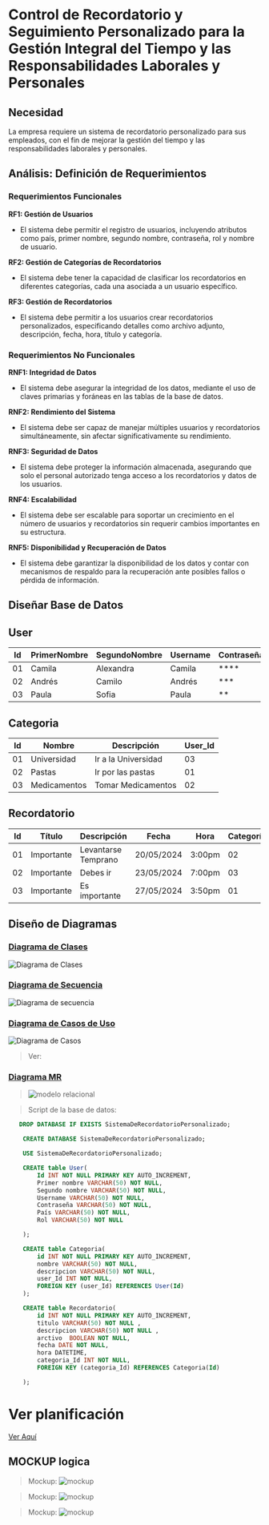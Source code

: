 # Control de Recordatorio y Seguimiento Personalizado para la Gestión Integral del Tiempo y las Responsabilidades Laborales y Personales

## Necesidad

La empresa requiere un sistema de recordatorio personalizado para sus empleados, con el fin de mejorar la gestión del tiempo y las responsabilidades laborales y personales.

## Análisis: Definición de Requerimientos

### Requerimientos Funcionales

**RF1: Gestión de Usuarios**

- El sistema debe permitir el registro de usuarios, incluyendo atributos como país, primer nombre, segundo nombre, contraseña, rol y nombre de usuario.

**RF2: Gestión de Categorías de Recordatorios**

- El sistema debe tener la capacidad de clasificar los recordatorios en diferentes categorías, cada una asociada a un usuario específico.

**RF3: Gestión de Recordatorios**

- El sistema debe permitir a los usuarios crear recordatorios personalizados, especificando detalles como archivo adjunto, descripción, fecha, hora, título y categoría.

### Requerimientos No Funcionales

**RNF1: Integridad de Datos**

- El sistema debe asegurar la integridad de los datos, mediante el uso de claves primarias y foráneas en las tablas de la base de datos.

**RNF2: Rendimiento del Sistema**

- El sistema debe ser capaz de manejar múltiples usuarios y recordatorios simultáneamente, sin afectar significativamente su rendimiento.

**RNF3: Seguridad de Datos**

- El sistema debe proteger la información almacenada, asegurando que solo el personal autorizado tenga acceso a los recordatorios y datos de los usuarios.

**RNF4: Escalabilidad**

- El sistema debe ser escalable para soportar un crecimiento en el número de usuarios y recordatorios sin requerir cambios importantes en su estructura.

**RNF5: Disponibilidad y Recuperación de Datos**

- El sistema debe garantizar la disponibilidad de los datos y contar con mecanismos de respaldo para la recuperación ante posibles fallos o pérdida de información.


## Diseñar Base de Datos

## User

| Id  | PrimerNombre | SegundoNombre | Username | Contraseña | País      | Rol           |
| --- | ------------ | ------------- | -------- | ---------- | --------- | ------------- |
| 01  | Camila       | Alexandra     | Camila   | ****       | Argentina | Participante  |
| 02  | Andrés       | Camilo        | Andrés   | ***        | Rusia     | Participante2 |
| 03  | Paula        | Sofia         | Paula    | **         | Polonia   | Participante3 |

## Categoria

| Id  | Nombre            | Descripción         | User_Id |
| --- | ----------------- | ------------------- | ------- |
| 01  | Universidad       | Ir a la Universidad | 03      |
| 02  | Pastas            | Ir por las pastas   | 01      |
| 03  | Medicamentos      | Tomar Medicamentos  | 02      |

## Recordatorio

| Id  | Título            | Descripción        | Fecha      | Hora   | Categoría_Id |
| --- | ----------------- | ------------------ | ---------- | ------ | ------------ |
| 01  | Importante        | Levantarse Temprano| 20/05/2024 | 3:00pm | 02           |
| 02  | Importante        | Debes ir           | 23/05/2024 | 7:00pm | 03           |
| 03  | Importante        | Es importante      | 27/05/2024 | 3:50pm | 01           |


## Diseño de Diagramas

### [Diagrama de Clases](IMG/DiagramaClases/Clases.wsd)

![Diagrama de Clases](IMG/DiagramaClases/Clases.png)

### [Diagrama de Secuencia](IMG/DiagramaSecuencia/Secuencia.wsd)

![Diagrama de secuencia](IMG/DiagramaSecuencia/Secuencia.png)

### [Diagrama de Casos de Uso](IMG/DiagramaCasosdeUso/Casosdeuso.wsd)

![Diagrama de Casos](IMG/DiagramaCasosdeUso/Casosdeuso.png)



> Ver:

### [Diagrama MR](IMG/Mr/MR.wsd)

> ![modelo relacional](IMG/Mr/MR.png)



> Script de la base de datos:

```sql
   DROP DATABASE IF EXISTS SistemaDeRecordatorioPersonalizado;

    CREATE DATABASE SistemaDeRecordatorioPersonalizado;

    USE SistemaDeRecordatorioPersonalizado;

    CREATE table User(
        Id INT NOT NULL PRIMARY KEY AUTO_INCREMENT,
        Primer nombre VARCHAR(50) NOT NULL,
        Segundo nombre VARCHAR(50) NOT NULL,
        Username VARCHAR(50) NOT NULL,
        Contraseña VARCHAR(50) NOT NULL,
        País VARCHAR(50) NOT NULL,
        Rol VARCHAR(50) NOT NULL

    );

    CREATE table Categoria(
        id INT NOT NULL PRIMARY KEY AUTO_INCREMENT,
        nombre VARCHAR(50) NOT NULL,
        descripcion VARCHAR(50) NOT NULL,
        user_Id INT NOT NULL,
        FOREIGN KEY (user_Id) REFERENCES User(Id)
    );

    CREATE table Recordatorio(
        id INT NOT NULL PRIMARY KEY AUTO_INCREMENT,
        titulo VARCHAR(50) NOT NULL ,
        descripcion VARCHAR(50) NOT NULL ,
        arctivo  BOOLEAN NOT NULL,
        fecha DATE NOT NULL,
        hora DATETIME,
        categoria_Id INT NOT NULL,
        FOREIGN KEY (categoria_Id) REFERENCES Categoria(Id)

    );


```

# Ver planificación

[Ver Aquí](https://trello.com/b/sloMX50s/proyecto)

## MOCKUP logica

> Mockup:
> ![mockup](IMG/m1.jpg)

> Mockup:
> ![mockup](IMG/m2.jpg)

> Mockup:
> ![mockup](IMG/m3.jpg)
